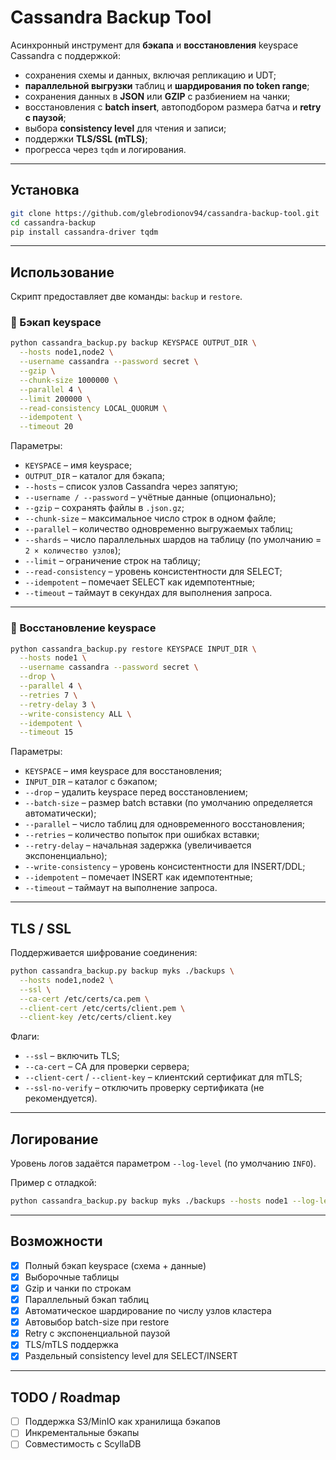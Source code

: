 # Cassandra Backup Tool

Асинхронный инструмент для **бэкапа** и **восстановления** keyspace Cassandra с поддержкой:

* сохранения схемы и данных, включая репликацию и UDT;
* **параллельной выгрузки** таблиц и **шардирования по token range**;
* сохранения данных в **JSON** или **GZIP** с разбиением на чанки;
* восстановления с **batch insert**, автоподбором размера батча и **retry с паузой**;
* выбора **consistency level** для чтения и записи;
* поддержки **TLS/SSL (mTLS)**;
* прогресса через `tqdm` и логирования.

---

## Установка

```bash
git clone https://github.com/glebrodionov94/cassandra-backup-tool.git
cd cassandra-backup
pip install cassandra-driver tqdm
```

---

## Использование

Скрипт предоставляет две команды: `backup` и `restore`.

### 🔹 Бэкап keyspace

```bash
python cassandra_backup.py backup KEYSPACE OUTPUT_DIR \
  --hosts node1,node2 \
  --username cassandra --password secret \
  --gzip \
  --chunk-size 1000000 \
  --parallel 4 \
  --limit 200000 \
  --read-consistency LOCAL_QUORUM \
  --idempotent \
  --timeout 20
```

Параметры:

* `KEYSPACE` – имя keyspace;
* `OUTPUT_DIR` – каталог для бэкапа;
* `--hosts` – список узлов Cassandra через запятую;
* `--username / --password` – учётные данные (опционально);
* `--gzip` – сохранять файлы в `.json.gz`;
* `--chunk-size` – максимальное число строк в одном файле;
* `--parallel` – количество одновременно выгружаемых таблиц;
* `--shards` – число параллельных шардов на таблицу (по умолчанию = `2 × количество узлов`);
* `--limit` – ограничение строк на таблицу;
* `--read-consistency` – уровень консистентности для SELECT;
* `--idempotent` – помечает SELECT как идемпотентные;
* `--timeout` – таймаут в секундах для выполнения запроса.

---

### 🔹 Восстановление keyspace

```bash
python cassandra_backup.py restore KEYSPACE INPUT_DIR \
  --hosts node1 \
  --username cassandra --password secret \
  --drop \
  --parallel 4 \
  --retries 7 \
  --retry-delay 3 \
  --write-consistency ALL \
  --idempotent \
  --timeout 15
```

Параметры:

* `KEYSPACE` – имя keyspace для восстановления;
* `INPUT_DIR` – каталог с бэкапом;
* `--drop` – удалить keyspace перед восстановлением;
* `--batch-size` – размер batch вставки (по умолчанию определяется автоматически);
* `--parallel` – число таблиц для одновременного восстановления;
* `--retries` – количество попыток при ошибках вставки;
* `--retry-delay` – начальная задержка (увеличивается экспоненциально);
* `--write-consistency` – уровень консистентности для INSERT/DDL;
* `--idempotent` – помечает INSERT как идемпотентные;
* `--timeout` – таймаут на выполнение запроса.

---

## TLS / SSL

Поддерживается шифрование соединения:

```bash
python cassandra_backup.py backup myks ./backups \
  --hosts node1,node2 \
  --ssl \
  --ca-cert /etc/certs/ca.pem \
  --client-cert /etc/certs/client.pem \
  --client-key /etc/certs/client.key
```

Флаги:

* `--ssl` – включить TLS;
* `--ca-cert` – CA для проверки сервера;
* `--client-cert` / `--client-key` – клиентский сертификат для mTLS;
* `--ssl-no-verify` – отключить проверку сертификата (не рекомендуется).

---

## Логирование

Уровень логов задаётся параметром `--log-level` (по умолчанию `INFO`).

Пример с отладкой:

```bash
python cassandra_backup.py backup myks ./backups --hosts node1 --log-level DEBUG
```

---

## Возможности

* [x] Полный бэкап keyspace (схема + данные)
* [x] Выборочные таблицы
* [x] Gzip и чанки по строкам
* [x] Параллельный бэкап таблиц
* [x] Автоматическое шардирование по числу узлов кластера
* [x] Автовыбор batch-size при restore
* [x] Retry с экспоненциальной паузой
* [x] TLS/mTLS поддержка
* [x] Раздельный consistency level для SELECT/INSERT

---

## TODO / Roadmap

* [ ] Поддержка S3/MinIO как хранилища бэкапов
* [ ] Инкрементальные бэкапы
* [ ] Совместимость с ScyllaDB
